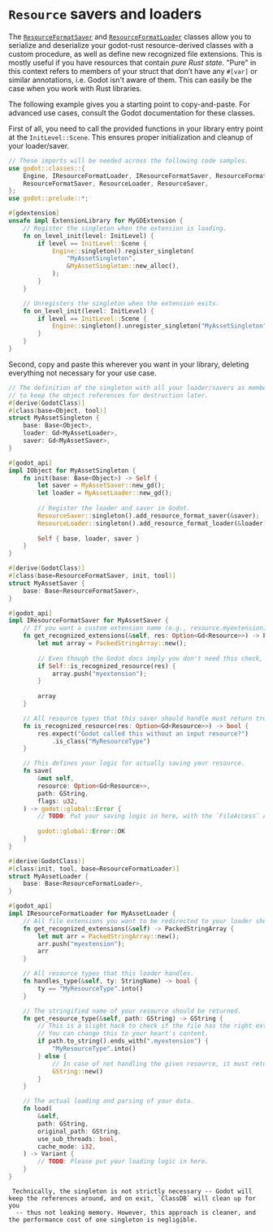 <!--
  ~ Copyright (c) godot-rust; Bromeon and contributors.
  ~ This Source Code Form is subject to the terms of the Mozilla Public
  ~ License, v. 2.0. If a copy of the MPL was not distributed with this
  ~ file, You can obtain one at https://mozilla.org/MPL/2.0/.
-->

# `Resource` savers and loaders

The [`ResourceFormatSaver`] and [`ResourceFormatLoader`] classes allow you to serialize and deserialize your godot-rust resource-derived
classes with a custom procedure, as well as define new recognized file extensions. This is mostly useful if you have resources that contain
_pure Rust state_. "Pure" in this context refers to members of your struct that don’t have any `#[var]` or similar annotations, i.e. Godot
isn't aware of them. This can easily be the case when you work with Rust libraries.

The following example gives you a starting point to copy-and-paste. For advanced use cases, consult the Godot documentation for these classes.

First of all, you need to call the provided functions in your library entry point at the `InitLevel::Scene`. This ensures proper initialization
and cleanup of your loader/saver.

```rust
// These imports will be needed across the following code samples.
use godot::classes::{
    Engine, IResourceFormatLoader, IResourceFormatSaver, ResourceFormatLoader,
    ResourceFormatSaver, ResourceLoader, ResourceSaver,
};
use godot::prelude::*;

#[gdextension]
unsafe impl ExtensionLibrary for MyGDExtension {
    // Register the singleton when the extension is loading.
    fn on_level_init(level: InitLevel) {
        if level == InitLevel::Scene {
            Engine::singleton().register_singleton(
                "MyAssetSingleton",
                &MyAssetSingleton::new_alloc(),
            );
        }
    }

    // Unregisters the singleton when the extension exits.
    fn on_level_init(level: InitLevel) {
        if level == InitLevel::Scene {
            Engine::singleton().unregister_singleton("MyAssetSingleton");
        }
    }
}
```

Second, copy and paste this wherever you want in your library, deleting everything not necessary for your use case.

```rust
// The definition of the singleton with all your loader/savers as members,
// to keep the object references for destruction later.
#[derive(GodotClass)]
#[class(base=Object, tool)]
struct MyAssetSingleton {
    base: Base<Object>,
    loader: Gd<MyAssetLoader>,
    saver: Gd<MyAssetSaver>,
}

#[godot_api]
impl IObject for MyAssetSingleton {
    fn init(base: Base<Object>) -> Self {
        let saver = MyAssetSaver::new_gd();
        let loader = MyAssetLoader::new_gd();
        
        // Register the loader and saver in Godot.
        ResourceSaver::singleton().add_resource_format_saver(&saver);
        ResourceLoader::singleton().add_resource_format_loader(&loader);
        
        Self { base, loader, saver }
    }
}

#[derive(GodotClass)]
#[class(base=ResourceFormatSaver, init, tool)]
struct MyAssetSaver {
    base: Base<ResourceFormatSaver>,
}

#[godot_api]
impl IResourceFormatSaver for MyAssetSaver {
    // If you want a custom extension name (e.g., resource.myextension), then override this.
    fn get_recognized_extensions(&self, res: Option<Gd<Resource>>) -> PackedStringArray {
        let mut array = PackedStringArray::new();
        
        // Even though the Godot docs imply you don't need this check, it is in fact necessary.
        if Self::is_recognized_resource(res) {
            array.push("myextension");
        }
        
        array
    }

    // All resource types that this saver should handle must return true.
    fn is_recognized_resource(res: Option<Gd<Resource>>) -> bool {
        res.expect("Godot called this without an input resource?")
            .is_class("MyResourceType")
    }

    // This defines your logic for actually saving your resource.
    fn save(
        &mut self,
        resource: Option<Gd<Resource>>,
        path: GString,
        flags: u32,
    ) -> godot::global::Error {
        // TODO: Put your saving logic in here, with the `FileAccess` API.
        
        godot::global::Error::OK
    }
}

#[derive(GodotClass)]
#[class(init, tool, base=ResourceFormatLoader)]
struct MyAssetLoader {
    base: Base<ResourceFormatLoader>,
}

#[godot_api]
impl IResourceFormatLoader for MyAssetLoader {
    // All file extensions you want to be redirected to your loader should be added here.
    fn get_recognized_extensions(&self) -> PackedStringArray {
        let mut arr = PackedStringArray::new();
        arr.push("myextension");
        arr
    }

    // All resource types that this loader handles.
    fn handles_type(&self, ty: StringName) -> bool {
        ty == "MyResourceType".into()
    }

    // The stringified name of your resource should be returned.
    fn get_resource_type(&self, path: GString) -> GString {
        // This is a slight hack to check if the file has the right extension.
        // You can change this to your heart's content.
        if path.to_string().ends_with(".myextension") {
            "MyResourceType".into()
        } else {
            // In case of not handling the given resource, it must return an empty string.
            GString::new()
        }
    }

    // The actual loading and parsing of your data.
    fn load(
        &self,
        path: GString,
        original_path: GString,
        use_sub_threads: bool,
        cache_mode: i32,
    ) -> Variant {
        // TODO: Please put your loading logic in here.
    }
}
```

```admonish note title="The need for a singleton"
 Technically, the singleton is not strictly necessary -- Godot will keep the references around, and on exit, `ClassDB` will clean up for you
  -- thus not leaking memory. However, this approach is cleaner, and the performance cost of one singleton is negligible.
```

[`ResourceFormatSaver`]: https://docs.godotengine.org/en/stable/classes/class_resourceformatsaver.html
[`ResourceFormatLoader`]: https://docs.godotengine.org/en/stable/classes/class_resourceformatloader.html
